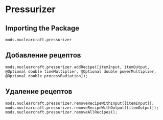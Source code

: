 # Pressurizer

## Importing the Package
`mods.nuclearcraft.pressurizer`

## Добавление рецептов
```zenscript
mods.nuclearcraft.pressurizer.addRecipe([itemInput, itemOutput, @Optional double timeMultiplier, @Optional double powerMultiplier, @Optional double processRadiation]);
```

## Удаление рецептов
```zenscript
mods.nuclearcraft.pressurizer.removeRecipeWithInput([itemInput]);
mods.nuclearcraft.pressurizer.removeRecipeWithOutput([itemOutput]);
mods.nuclearcraft.pressurizer.removeAllRecipes();
```